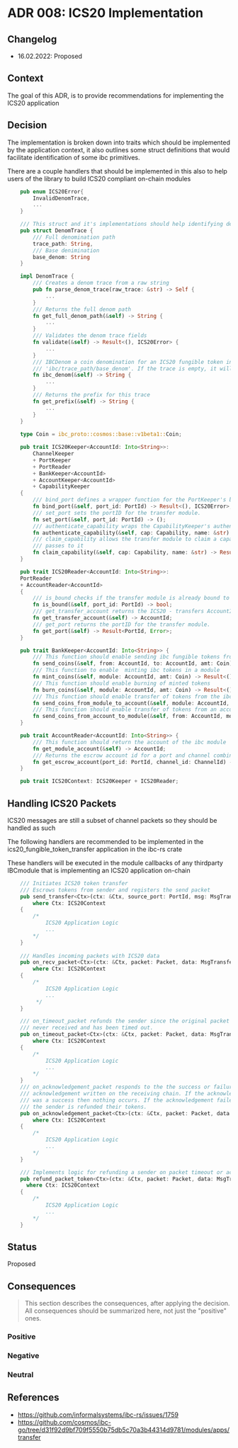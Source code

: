 # ADR 008: ICS20 Implementation

## Changelog
* 16.02.2022: Proposed

## Context

The goal of this ADR, is to provide recommendations for implementing the ICS20 application

## Decision
The  implementation is broken down into traits which should be implemented by the application
context, it also outlines some struct definitions that would facilitate identification of some ibc primitives.

There are a couple handlers that should be implemented in this also to help users of the library to build ICS20 compliant
on-chain modules

```rust
    pub enum ICS20Error{
        InvalidDenomTrace,
        ...
    }

    /// This struct and it's implementations should help identifying denomination traces
    pub struct DenomTrace {
        /// Full denomination path
        trace_path: String,
        /// Base denimination
        base_denom: String
    }

    impl DenomTrace {
        /// Creates a denom trace from a raw string
        pub fn parse_denom_trace(raw_trace: &str) -> Self {
            ...
        }
        /// Returns the full denom path
        fn get_full_denom_path(&self) -> String {
            ...
        }
        /// Validates the denom trace fields
        fn validate(&self) -> Result<(), ICS20Error> {
            ...
        }
        /// IBCDenom a coin denomination for an ICS20 fungible token in the format
        /// 'ibc/trace_path/base_denom'. If the trace is empty, it will return the base denomination.
        fn ibc_denom(&self) -> String {
            ...
        }
        /// Returns the prefix for this trace
        fn get_prefix(&self) -> String {
            ...
        }
    }
    
    type Coin = ibc_proto::cosmos::base::v1beta1::Coin;

    pub trait ICS20Keeper<AccountId: Into<String>>: 
        ChannelKeeper 
        + PortKeeper 
        + PortReader 
        + BankKeeper<AccountId> 
        + AccountKeeper<AccountId> 
        + CapabilityKeeper 
    {
        /// bind_port defines a wrapper function for the PortKeeper's bind_port function.
        fn bind_port(&self, port_id: PortId) -> Result<(), ICS20Error>;
        /// set_port sets the portID for the transfer module.
        fn set_port(&self, port_id: PortId) -> ();
        /// authenticate_capability wraps the CapabilityKeeper's authenticate_capability function
        fn authenticate_capability(&self, cap: Capability, name: &str) -> bool;
        /// claim_capability allows the transfer module to claim a capability that IBC module
        /// passes to it
        fn claim_capability(&self, cap: Capability, name: &str) -> Result<(), ICS20Error>;
    }

    pub trait ICS20Reader<AccountId: Into<String>>:
    PortReader
    + AccountReader<AccountId>
    {
        /// is_bound checks if the transfer module is already bound to the desired port.
        fn is_bound(&self, port_id: PortId) -> bool;
        /// get_transfer_account returns the ICS20 - transfers AccountId.
        fn get_transfer_account(&self) -> AccountId;
        /// get_port returns the portID for the transfer module.
        fn get_port(&self) -> Result<PortId, Error>;
    }

    pub trait BankKeeper<AccountId: Into<String>> {
        /// This function should enable sending ibc fungible tokens from one account to another
        fn send_coins(&self, from: AccountId, to: AccountId, amt: Coin) -> Result<(), ICS20Error>;
        /// This function to enable  minting ibc tokens in a module
        fn mint_coins(&self, module: AccountId, amt: Coin) -> Result<(), ICS20Error>;
        /// This function should enable burning of minted tokens
        fn burn_coins(&self, module: AccountId, amt: Coin) -> Result<(), ICS20Error>;
        /// This function should enable transfer of tokens from the ibc module to an account
        fn send_coins_from_module_to_account(&self, module: AccountId, to: AccountId, amt: Coin) -> Result<(), ICS20Error>;
        /// This function should enable transfer of tokens from an account to the ibc module
        fn send_coins_from_account_to_module(&self, from: AccountId, module: AccountId, amt: Coin) -> Result<(), ICS20Error>;
    }

    pub trait AccountReader<AccountId: Into<String>> {
        /// This function should return the account of the ibc module
        fn get_module_account(&self) -> AccountId;
        /// Returns the escrow account id for a port and channel combination
        fn get_escrow_account(port_id: PortId, channel_id: ChannelId) -> AccountId;
    }

    pub trait ICS20Context: ICS20Keeper + ICS20Reader;
```
## Handling ICS20 Packets
ICS20 messages are still a subset of channel packets so they should be handled as such

The following handlers are recommended to be implemented in the ics20_fungible_token_transfer application in the ibc-rs crate

These handlers will be executed in the module callbacks of any thirdparty IBCmodule that is implementing an ICS20 application on-chain
```rust
    /// Initiates ICS20 token transfer
    /// Escrows tokens from sender and registers the send packet 
    pub send_transfer<Ctx>(ctx: &Ctx, source_port: PortId, msg: MsgTransfer) -> Result<(), ICS20Error>
        where Ctx: ICS20Context
    {
        /* 
            ICS20 Application Logic
            ...
        */
    }
    
    /// Handles incoming packets with ICS20 data
    pub on_recv_packet<Ctx>(ctx: &Ctx, packet: Packet, data: MsgTransfer) -> Result<(), ICS20Error>
        where Ctx: ICS20Context
    {
        /* 
            ICS20 Application Logic
            ...
         */
    }

    /// on_timeout_packet refunds the sender since the original packet sent was
    /// never received and has been timed out.
    pub on_timeout_packet<Ctx>(ctx: &Ctx, packet: Packet, data: MsgTransfer) -> Result<(), ICS20Error>
        where Ctx: ICS20Context
    {
        /* 
            ICS20 Application Logic
            ...
        */
    }
    /// on_acknowledgement_packet responds to the the success or failure of a packet
    /// acknowledgement written on the receiving chain. If the acknowledgement
    /// was a success then nothing occurs. If the acknowledgement failed, then
    /// the sender is refunded their tokens.
    pub on_acknowledgement_packet<Ctx>(ctx: &Ctx, packet: Packet, data: MsgTransfer) -> Result<(), ICS20Error>
        where Ctx: ICS20Context
    {
        /* 
            ICS20 Application Logic
            ...
        */
    }

    /// Implements logic for refunding a sender on packet timeout or acknowledgement error
    pub refund_packet_token<Ctx>(ctx: &Ctx, packet: Packet, data: MsgTransfer) -> Result<(), ICS20Error>
      where Ctx: ICS20Context
    {
        /* 
            ICS20 Application Logic
            ...
        */
    }
```

## Status

Proposed

## Consequences

> This section describes the consequences, after applying the decision. All consequences should be summarized here, not just the "positive" ones.

### Positive

### Negative

### Neutral

## References

* https://github.com/informalsystems/ibc-rs/issues/1759
* https://github.com/cosmos/ibc-go/tree/d31f92d9bf709f5550b75db5c70a3b44314d9781/modules/apps/transfer
